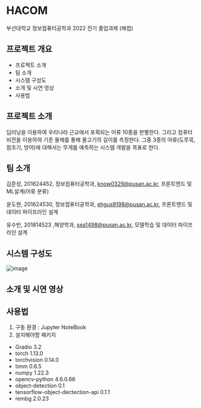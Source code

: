 # HACOM

부산대학교 정보컴퓨터공학과 2022 전기 졸업과제 (해컴)

## 프로젝트 개요

* 프로젝트 소개
* 팀 소개
* 시스템 구성도
* 소개 및 시연 영상
* 사용법


## 프로젝트 소개

딥러닝을 이용하여 우리나라 근교에서 포획되는 어류 10종을 판별한다. 그리고 컴퓨터 비전을 이용하여 기준 물체를 통해 물고기의 길이를 측정한다. 그중 3종의 어류(도루묵, 참조기, 방어)에 대해서는 무게를 예측하는 시스템 개발을 목표로 한다.

## 팀 소개

김준성, 201624452, 정보컴퓨터공학과, know0329@pusan.ac.kr, 프론트엔드 및 ML설계(어류 분류)

윤도현, 201624530, 정보컴퓨터공학과, ehgus9198@pusan.ac.kr, 프론트엔드 및 데이터 파이프라인 설계

유수빈, 201814523 ,해양학과, sea1498@pusan.ac.kr, 모델학습 및 데이터 파이프라인 설계

## 시스템 구성도
![image](https://user-images.githubusercontent.com/49915643/195479112-d1d4d576-118c-42f3-9696-63eb036f5dc5.png)

## 소개 및 시연 영상

## 사용법

1. 구동 환경 : Jupyter NoteBook 
2. 설치해야할 패키지 
  * Gradio 3.2
  * torch 1.13.0
  * torchvision 0.14.0
  * timm 0.6.5
  * numpy 1.22.3
  * opencv-python 4.6.0.66
  * object-detection 0.1
  * tensorflow-object-dectection-api 0.1.1
  * rembg 2.0.23

